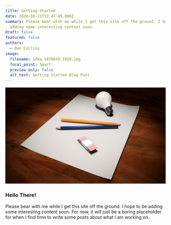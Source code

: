 ```yaml
---
title: Getting Started
date: 2020-10-21T13:47:49.008Z
summary: Please bear with me while I get this site off the ground. I hope to be
  adding some interesting content soon.
draft: false
featured: false
authors:
  - Dan Collins
image:
  filename: idea-1876659_1920.jpg
  focal_point: Smart
  preview_only: false
  alt_text: Getting Started Blog Post
---
```

![A light bulb, pencils, and paper](idea-1876659_1920.jpg)

### Hello There!

Please bear with me while I get this site off the ground. I hope to be adding some interesting content soon. For now, it will just be a boring placeholder for when I find time to write some posts about what I am working on.
